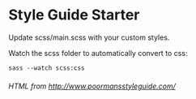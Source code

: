 # Style Guide Starter

Update scss/main.scss with your custom styles.

Watch the scss folder to automatically convert to css:

`sass --watch scss:css`


###### HTML from http://www.poormansstyleguide.com/
